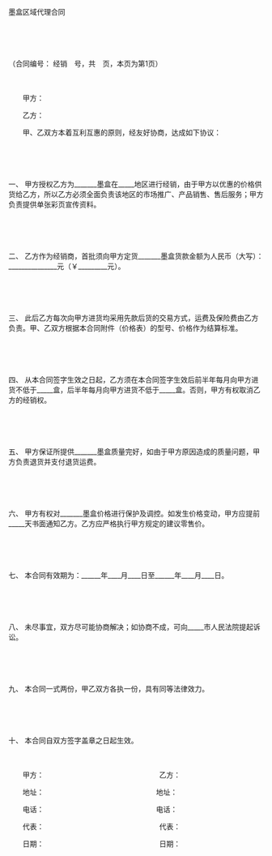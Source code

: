



墨盒区域代理合同



 

　　

　　


 （合同编号： 经销　号，共　页，本页为第1页）
 
　　



　　甲方： 

　　乙方：　　

　　甲、乙双方本着互利互惠的原则，经友好协商，达成如下协议：

　　

　　

一、
甲方授权乙方为_______墨盒在_____地区进行经销，由于甲方以优惠的价格供货给乙方，所以乙方必须全面负责该地区的市场推广、产品销售、售后服务；甲方负责提供单张彩页宣传资料。

　　

　　

二、
乙方作为经销商，首批须向甲方定货_______墨盒货款金额为人民币（大写）：_______________元（￥_________元）。

　　

　　

三、
此后乙方每次向甲方进货均采用先款后货的交易方式，运费及保险费由乙方负责。甲、乙双方根据本合同附件（价格表）的型号、价格作为结算标准。

　　

　　

四、
从本合同签字生效之日起，乙方须在本合同签字生效后前半年每月向甲方进货不低于_____盒，后半年每月向甲方进货不低于_____盒。否则，甲方有权取消乙方的经销权。

　　

　　

五、
甲方保证所提供_______墨盒质量完好，如由于甲方原因造成的质量问题，甲方负责退货并支付退货运费。

　　

　　

六、
甲方有权对_______墨盒价格进行保护及调控。如发生价格变动，甲方应提前_____天书面通知乙方。乙方应严格执行甲方规定的建议零售价。

　　

　　

七、
本合同有效期为：______年____月____日至______年____月____日。

　　

　　

八、
未尽事宜，双方尽可能协商解决；如协商不成，可向_____市人民法院提起诉讼。

　　

　　

九、
本合同一式两份，甲乙双方各执一份，具有同等法律效力。

　　

　　

十、
本合同自双方签字盖章之日起生效。　　

　　

　　甲方：　　　　　　　　　　　　　　　　 乙方：

　　地址：　　　　　　　　 　 　　　 　　　地址：

　　电话： 　　　　　　 　　　　　　　　 　电话：

　　代表：　　　　　　　 　　　　　　　　　代表：

　　日期：　　　　　　　 　　　　　　　　　日期：